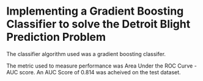 # Implementing a Gradient Boosting Classifier to solve the Detroit Blight Prediction Problem

The classifier algorithm used was a gradient boosting classifer. 

The metric used to measure performance was Area Under the ROC Curve - AUC  score. An AUC Score of 0.814 was acheived on the test dataset.
